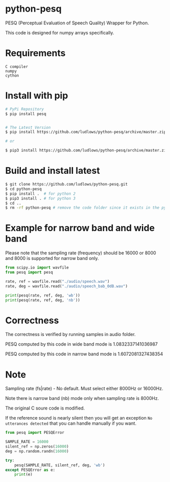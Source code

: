# python-pesq

PESQ (Perceptual Evaluation of Speech Quality) Wrapper for Python.

This code is designed for numpy arrays specifically.

# Requirements

    C compiler
    numpy
    cython

# Install with pip

```bash
# PyPi Repository
$ pip install pesq


# The Latest Version
$ pip install https://github.com/ludlows/python-pesq/archive/master.zip

# or

$ pip3 install https://github.com/ludlows/python-pesq/archive/master.zip
```

# Build and install latest
```bash
$ git clone https://github.com/ludlows/python-pesq.git
$ cd python-pesq
$ pip install .  # for python 2
$ pip3 install . # for python 3 
$ cd ..
$ rm -rf python-pesq # remove the code folder since it exists in the python package folder
```


# Example for narrow band and wide band

Please note that the sampling rate (frequency) should be 16000 or 8000 
and 8000 is supported for narrow band only.

```python
from scipy.io import wavfile
from pesq import pesq

rate, ref = wavfile.read("./audio/speech.wav")
rate, deg = wavfile.read("./audio/speech_bab_0dB.wav")

print(pesq(rate, ref, deg, 'wb'))
print(pesq(rate, ref, deg, 'nb'))
```

# Correctness

The correctness is verified by running samples in audio folder.

PESQ computed by this code in wide band mode is    1.0832337141036987

PESQ computed by this code in narrow band mode is  1.6072081327438354

# Note

Sampling rate (fs|rate) - No default. Must select either 8000Hz or 16000Hz.
 
Note there is narrow band (nb) mode only when sampling rate is 8000Hz.

The original C soure code is modified.

If the reference sound is nearly silent then you will get an
exception `No utterances detected` that you can handle manually if you want.

```python
from pesq import PESQError

SAMPLE_RATE = 16000
silent_ref = np.zeros(16000)
deg = np.random.randn(16000)

try:
    pesq(SAMPLE_RATE, silent_ref, deg, 'wb')
except PESQError as e:
    print(e)
```

